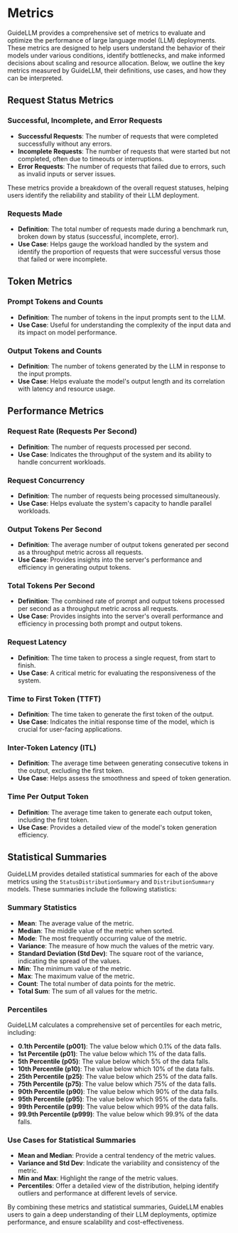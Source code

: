 # Metrics

GuideLLM provides a comprehensive set of metrics to evaluate and optimize the performance of large language model (LLM) deployments. These metrics are designed to help users understand the behavior of their models under various conditions, identify bottlenecks, and make informed decisions about scaling and resource allocation. Below, we outline the key metrics measured by GuideLLM, their definitions, use cases, and how they can be interpreted.

## Request Status Metrics

### Successful, Incomplete, and Error Requests

- **Successful Requests**: The number of requests that were completed successfully without any errors.
- **Incomplete Requests**: The number of requests that were started but not completed, often due to timeouts or interruptions.
- **Error Requests**: The number of requests that failed due to errors, such as invalid inputs or server issues.

These metrics provide a breakdown of the overall request statuses, helping users identify the reliability and stability of their LLM deployment.

### Requests Made

- **Definition**: The total number of requests made during a benchmark run, broken down by status (successful, incomplete, error).
- **Use Case**: Helps gauge the workload handled by the system and identify the proportion of requests that were successful versus those that failed or were incomplete.

## Token Metrics

### Prompt Tokens and Counts

- **Definition**: The number of tokens in the input prompts sent to the LLM.
- **Use Case**: Useful for understanding the complexity of the input data and its impact on model performance.

### Output Tokens and Counts

- **Definition**: The number of tokens generated by the LLM in response to the input prompts.
- **Use Case**: Helps evaluate the model's output length and its correlation with latency and resource usage.

## Performance Metrics

### Request Rate (Requests Per Second)

- **Definition**: The number of requests processed per second.
- **Use Case**: Indicates the throughput of the system and its ability to handle concurrent workloads.

### Request Concurrency

- **Definition**: The number of requests being processed simultaneously.
- **Use Case**: Helps evaluate the system's capacity to handle parallel workloads.

### Output Tokens Per Second

- **Definition**: The average number of output tokens generated per second as a throughput metric across all requests.
- **Use Case**: Provides insights into the server's performance and efficiency in generating output tokens.

### Total Tokens Per Second

- **Definition**: The combined rate of prompt and output tokens processed per second as a throughput metric across all requests.
- **Use Case**: Provides insights into the server's overall performance and efficiency in processing both prompt and output tokens.

### Request Latency

- **Definition**: The time taken to process a single request, from start to finish.
- **Use Case**: A critical metric for evaluating the responsiveness of the system.

### Time to First Token (TTFT)

- **Definition**: The time taken to generate the first token of the output.
- **Use Case**: Indicates the initial response time of the model, which is crucial for user-facing applications.

### Inter-Token Latency (ITL)

- **Definition**: The average time between generating consecutive tokens in the output, excluding the first token.
- **Use Case**: Helps assess the smoothness and speed of token generation.

### Time Per Output Token

- **Definition**: The average time taken to generate each output token, including the first token.
- **Use Case**: Provides a detailed view of the model's token generation efficiency.

## Statistical Summaries

GuideLLM provides detailed statistical summaries for each of the above metrics using the `StatusDistributionSummary` and `DistributionSummary` models. These summaries include the following statistics:

### Summary Statistics

- **Mean**: The average value of the metric.
- **Median**: The middle value of the metric when sorted.
- **Mode**: The most frequently occurring value of the metric.
- **Variance**: The measure of how much the values of the metric vary.
- **Standard Deviation (Std Dev)**: The square root of the variance, indicating the spread of the values.
- **Min**: The minimum value of the metric.
- **Max**: The maximum value of the metric.
- **Count**: The total number of data points for the metric.
- **Total Sum**: The sum of all values for the metric.

### Percentiles

GuideLLM calculates a comprehensive set of percentiles for each metric, including:

- **0.1th Percentile (p001)**: The value below which 0.1% of the data falls.
- **1st Percentile (p01)**: The value below which 1% of the data falls.
- **5th Percentile (p05)**: The value below which 5% of the data falls.
- **10th Percentile (p10)**: The value below which 10% of the data falls.
- **25th Percentile (p25)**: The value below which 25% of the data falls.
- **75th Percentile (p75)**: The value below which 75% of the data falls.
- **90th Percentile (p90)**: The value below which 90% of the data falls.
- **95th Percentile (p95)**: The value below which 95% of the data falls.
- **99th Percentile (p99)**: The value below which 99% of the data falls.
- **99.9th Percentile (p999)**: The value below which 99.9% of the data falls.

### Use Cases for Statistical Summaries

- **Mean and Median**: Provide a central tendency of the metric values.
- **Variance and Std Dev**: Indicate the variability and consistency of the metric.
- **Min and Max**: Highlight the range of the metric values.
- **Percentiles**: Offer a detailed view of the distribution, helping identify outliers and performance at different levels of service.

By combining these metrics and statistical summaries, GuideLLM enables users to gain a deep understanding of their LLM deployments, optimize performance, and ensure scalability and cost-effectiveness.
